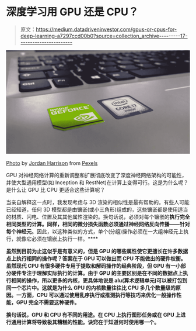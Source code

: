 # 深度学习用 GPU 还是 CPU？

> 原文：<https://medium.datadriveninvestor.com/gpus-or-cpus-for-deep-learning-a7297ccd00b0?source=collection_archive---------17----------------------->

![](img/2c022b86a7f1f5b02863293e2ed75e54.png)

[Photo](https://www.pexels.com/photo/blur-close-up-computer-device-343239/) by [Jordan Harrison](https://www.pexels.com/@jord) from [Pexels](https://www.pexels.com)

GPU 对神经网络计算的重新调整和扩展彻底改变了深度神经网络架构的可能性，并使大型通用模型(如 Inception 和 RestNet)在计算上变得可行。这是为什么呢？是什么让 GPU 比 CPU 更适合这些计算呢？

当亲自解释这一点时，我发现考虑与 3D 渲染的相似性是最有帮助的。有些人可能已经知道，任何 3D 模型都是由镶嵌(或小三角形)组成的，这些镶嵌都是使用适当的材质、闪电、位置及其其他属性渲染的。换句话说，必须对每个镶嵌的**执行完全相同类型的计算。同样，相同的微分损失函数必须通过神经网络反向传播——针对每个神经元**。因此，以这种类似的方式，单个(分组)操作必须在一大组神经元上执行，就像它必须在镶嵌上执行一样。****

**虽然到目前为止这似乎是有意义的，但是 GPU 的哪些属性使它更擅长在许多数据点上执行相同的操作呢？答案在于 GPU 可以做出而 CPU 不能做出的硬件权衡。虽然现代 CPU 有很多硬件专用于提取和解码操作的经典阶段，但 GPU 有一小部分硬件专注于理解实际执行的计算。由于 GPU 的主要区别是在不同的数据点上执行相同的操作，所以更多的内核，更具体地说是 alu(算术逻辑单元)可以被打包到同一个芯片中。这就是为什么 GPU 的内核数量往往比 CPU 多几个数量级的原因。一方面，CPU 可以通过使用乱序执行或推测执行等技巧来优化一般操作性能，GPU 完全不需要这种硬件。**

**换句话说，GPU 和 CPU 有不同的用途。在 CPU 上执行图形任务或在 GPU 上进行通用计算将导致极其糟糕的性能。诀窍在于知道何时使用哪一个。**